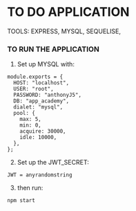 # TO DO APPLICATION
TOOLS: EXPRESS, MYSQL, SEQUELISE,

### TO RUN THE APPLICATION
1. Set up MYSQL with:
```
module.exports = {
  HOST: "localhost",
  USER: "root",
  PASSWORD: "anthonyJ5",
  DB: "app_academy",
  dialet: "mysql",
  pool: {
    max: 5,
    min: 0,
    acquire: 30000,
    idle: 10000,
  },
};
```

2. Set up the JWT_SECRET:
```
JWT = anyrandomstring
```
3. then run:
```
npm start
```
